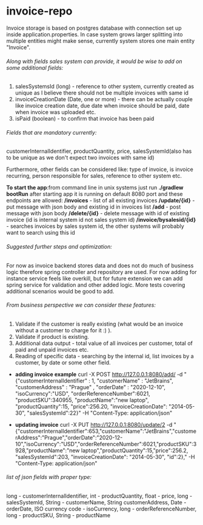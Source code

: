 # invoice-repo

Invoice storage is based on postgres database with connection set up inside application.properties.
In case system grows larger splitting into multiple entities might make sense, currently system stores one main entity "Invoice". 

###### Along with fields sales system can provide, it would be wise to add on some additional fields:

1. salesSystemsId (long) - reference to other system, currently created as unique as I believe there should not be multiple invoices with same id
2. invoiceCreationDate (Date, one or more) - there can be actually couple like invoice creation date, due date when invoice should be paid, date when invoice was uploaded etc.
3. isPaid (boolean) - to confirm that invoice has been paid

###### Fields that are mandatory currently:
customerInternalIdentifier, productQuantity, price, salesSystemId(also has to be unique as we don't expect two invoices with same id)

Furthermore, other fields can be considered like: type of invoice, is invoice recurring, person responsible for sales, 
reference to other system etc.

**To start the app**:from command line in unix systems just run **./gradlew bootRun** 
after starting app it is running on default 8080 port and these endpoints are allowed:
**/invoices** - list of all existing invoices
**/update/{id}** - put message with json body and existing id in invoices list
**/add** - post message with json body
**/delete/{id}** - delete message with id of existing invoice (id is internal system id not sales system id)
**/invoice/bysalesid/{id}** - searches invoices by sales system id, the other systems will probably want to search using this id

###### Suggested further steps and optimization: 
For now as invoice backend stores data and does not do much of business logic therefore spring controller and repository are used. 
For now adding for instance service feels like overkill, but for future extension we can add spring service for validation and other added logic.
More tests covering additional scenarios would be good to add.



###### From business perspective we can consider these features: 
1. Validate if the customer is really existing (what would be an invoice without a customer to charge for it :) ). 
2. Validate if product is existing.
3. Additional data output - total value of all invoices per customer, total of paid and unpaid invoices etc.
4. Reading of specific data - searching by the internal id, list invoices by a customer, by date or some other field. 

* **adding invoice example**
curl -X POST http://127.0.0.1:8080/add/ -d "{\"customerInternalIdentifier\" : 1, \"customerName\" : \"JetBrains\", \"customerAddress\" : \"Prague\" , \"orderDate\" : \"2020-12-10\", \"isoCurrency\":\"USD\", \"orderReferenceNumber\":6021, \"productSKU\":340955, \"productName\":\"new laptop\", \"productQuantity\":15, \"price\":256.20, \"invoiceCreationDate\": \"2014-05-30\", \"salesSystemId\":22}" -H "Content-Type: application/json"

* **updating invoice**
curl -X PUT http://127.0.0.1:8080/update/2 -d "{\"customerInternalIdentifier\":653,\"customerName\":\"JetBrains\",\"customerAddress\":\"Prague\",\"orderDate\":\"2020-12-10\",\"isoCurrency\":\"USD\",\"orderReferenceNumber\":6021,\"productSKU\":3928,\"productName\":\"new laptop\",\"productQuantity\":15,\"price\":256.2, \"salesSystemId\":203, \"invoiceCreationDate\": \"2014-05-30\", \"id\":2}," -H "Content-Type: application/json"


###### list of json fields with proper type:
long - customerInternalIdentifier, int - productQuantity, float - price, long - salesSystemId, 
String - customerName, String customerAddress, Date - orderDate, ISO currency code - isoCurrency, 
long - orderReferenceNumber, long - productSKU, String - productName